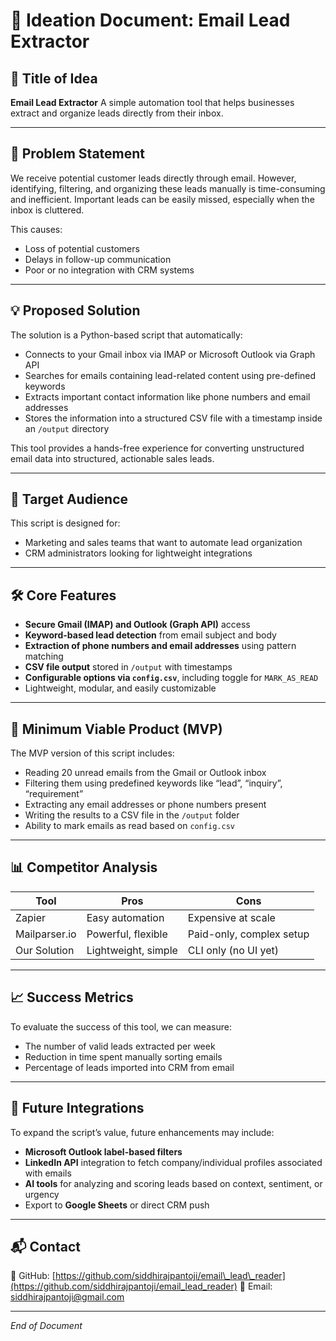 # 🧠 Ideation Document: Email Lead Extractor

## 📌 Title of Idea

**Email Lead Extractor**
A simple automation tool that helps businesses extract and organize leads directly from their inbox.

---

## 🎯 Problem Statement

We receive potential customer leads directly through email. However, identifying, filtering, and organizing these leads manually is time-consuming and inefficient. Important leads can be easily missed, especially when the inbox is cluttered.

This causes:

* Loss of potential customers
* Delays in follow-up communication
* Poor or no integration with CRM systems

---

## 💡 Proposed Solution

The solution is a Python-based script that automatically:

* Connects to your Gmail inbox via IMAP or Microsoft Outlook via Graph API
* Searches for emails containing lead-related content using pre-defined keywords
* Extracts important contact information like phone numbers and email addresses
* Stores the information into a structured CSV file with a timestamp inside an `/output` directory

This tool provides a hands-free experience for converting unstructured email data into structured, actionable sales leads.

---

## 👥 Target Audience

This script is designed for:

* Marketing and sales teams that want to automate lead organization
* CRM administrators looking for lightweight integrations

---

## 🛠️ Core Features

* **Secure Gmail (IMAP) and Outlook (Graph API)** access
* **Keyword-based lead detection** from email subject and body
* **Extraction of phone numbers and email addresses** using pattern matching
* **CSV file output** stored in `/output` with timestamps
* **Configurable options via `config.csv`**, including toggle for `MARK_AS_READ`
* Lightweight, modular, and easily customizable

---

## 🧪 Minimum Viable Product (MVP)

The MVP version of this script includes:

* Reading 20 unread emails from the Gmail or Outlook inbox
* Filtering them using predefined keywords like “lead”, “inquiry”, “requirement”
* Extracting any email addresses or phone numbers present
* Writing the results to a CSV file in the `/output` folder
* Ability to mark emails as read based on `config.csv`

---

## 📊 Competitor Analysis

| Tool          | Pros                | Cons                     |
| ------------- | ------------------- | ------------------------ |
| Zapier        | Easy automation     | Expensive at scale       |
| Mailparser.io | Powerful, flexible  | Paid-only, complex setup |
| Our Solution  | Lightweight, simple | CLI only (no UI yet)     |

---

## 📈 Success Metrics

To evaluate the success of this tool, we can measure:

* The number of valid leads extracted per week
* Reduction in time spent manually sorting emails
* Percentage of leads imported into CRM from email

---

## 🔗 Future Integrations

To expand the script’s value, future enhancements may include:

* **Microsoft Outlook label-based filters**
* **LinkedIn API** integration to fetch company/individual profiles associated with emails
* **AI tools** for analyzing and scoring leads based on context, sentiment, or urgency
* Export to **Google Sheets** or direct CRM push

---

## 📬 Contact

🔗 GitHub: [https://github.com/siddhirajpantoji/email\_lead\_reader](https://github.com/siddhirajpantoji/email_lead_reader)
📧 Email: [siddhirajpantoji@gmail.com](mailto:siddhirajpantoji@gmail.com)

---

*End of Document*
